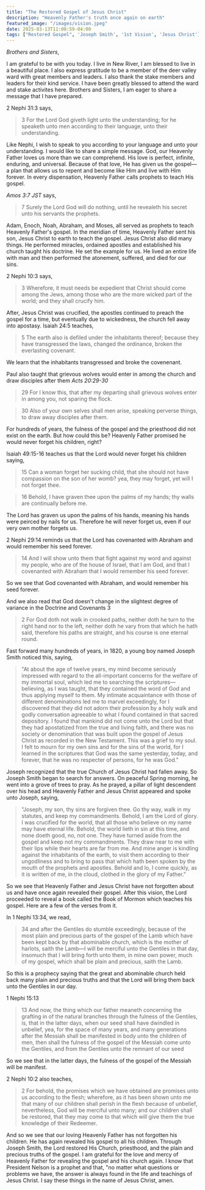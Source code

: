 ```yaml
---
title: "The Restored Gospel of Jesus Christ"
description: "Heavenly Father's truth once again on earth"
featured_image: "/images/vision.jpeg"
date: 2025-03-13T11:00:59-04:00
tags: ["Restored Gospel", 'Joseph Smith', '1st Vision', 'Jesus Christ']
---
```


*Brothers and Sisters*,

I am grateful to be with you today. I live in New River, I am blessed to live in a beautiful place. I also express gratitude to be a member of the deer valley ward with great members and leaders. I also thank the stake members and leaders for their kind service. I have been greatly blessed to attend the ward and stake activites here. Brothers and Sisters, I am eager to share a message that I have prepared. 

2 Nephi 31:3 says,

> 3 For the Lord God giveth light unto the understanding; for he speaketh unto men according to their language, unto their understanding.

Like Nephi, I wish to speak to you according to your language and unto your understanding. I would like to share a simple message. God, our Heavenly Father loves us more than we can comprehend. His love is perfect, infinite, enduring, and universal. Because of that love, He has given us the gospel—a plan that allows us to repent and become like Him and live with Him forever. In every dispensation, Heavenly Father calls prophets to teach His gospel.

*Amos 3:7 JST* says,

> 7 Surely the Lord God will do nothing, until he revealeth his secret unto his servants the prophets.

Adam, Enoch, Noah, Abraham, and Moses, all served as prophets to teach Heavenly Father's gospel. In the meridian of time, Heavenly Father sent his son, Jesus Christ to earth to teach the gospel. Jesus Christ also did many things. He performed miracles, ordained apostles and established his church taught his doctrine. He set the example for us. He lived an entire life with man and then performed the atonement, suffered, and died for our sins. 

2 Nephi 10:3 says,

> 3 Wherefore, it must needs be expedient that Christ should come among the Jews, among those who are the more wicked part of the world; and they shall crucify him.

After, Jesus Christ was crucified, the apostles continued to preach the gospel for a time, but eventually due to wickedness, the church fell away into apostasy. Isaiah 24:5 teaches,

> 5 The earth also is defiled under the inhabitants thereof; because they have transgressed the laws, changed the ordinance, broken the everlasting covenant.

We learn that the inhabitants transgressed and broke the covenenant.

Paul also taught that grievous wolves would enter in among the church and draw disciples after them *Acts 20:29-30*

> 29 For I know this, that after my departing shall grievous wolves enter in among you, not sparing the flock.

> 30 Also of your own selves shall men arise, speaking perverse things, to draw away disciples after them.

<!-- 2 Thessalonians 2:3 teaches us that there will be a "falling away" of the true church before the 2nd coming of Jesus Christ. -->

<!-- > 3 Let no man deceive you by any means: for that day shall not come, except there come a falling away first, and that man of sin be revealed, the son of perdition; -->

For hundreds of years, the fulness of the gospel and the priesthood did not exist on the earth. But how could this be? Heavenly Father promised he would never forget his children, right? 

Isaiah 49:15-16 teaches us that the Lord would never forget his children saying,

> 15 Can a woman forget her sucking child, that she should not have compassion on the son of her womb? yea, they may forget, yet will I not forget thee.

> 16 Behold, I have graven thee upon the palms of my hands; thy walls are continually before me.

The Lord has graven us upon the palms of his hands, meaning his hands were peirced by nails for us. Therefore he will never forget us, even if our very own mother forgets us.

2 Nephi 29:14 reminds us that the Lord has covenanted with Abraham and would remember his seed forever.

> 14 And I will show unto them that fight against my word and against my people, who are of the house of Israel, that I am God, and that I covenanted with Abraham that I would remember his seed forever. 

So we see that God covenanted with Abraham, and would remember his seed forever. 

<!-- And so we see that the Lord would remember his child even if his very own mother forgets him. We also read in Malachi 3:6 that the Lord does not change. -->

<!-- > 6 For I am the Lord, I change not; therefore ye sons of Jacob are not consumed. -->

<!-- > 7 ¶ Even from the days of your fathers ye are gone away from mine ordinances, and have not kept them. Return unto me, and I will return unto you, saith the Lord of hosts. But ye said, Wherein shall we return? -->

<!-- This teaches that if we have ever gone away from the ordinances of Christ, we are able to return and Christ will likewise return unto us.  -->

And we also read that God doesn't change in the slightest degree of variance in the Doctrine and Covenants 3

> 2 For God doth not walk in crooked paths, neither doth he turn to the right hand nor to the left, neither doth he vary from that which he hath said, therefore his paths are straight, and his course is one eternal round.

Fast forward many hundreds of years, in 1820, a young boy named Joseph Smith noticed this, saying,

> "At about the age of twelve years, my mind become seriously impressed with regard to the all-important concerns for the welfare of my immortal soul, which led me to searching the scriptures—believing, as I was taught, that they contained the word of God and thus applying myself to them. My intimate acquaintance with those of different denominations led me to marvel exceedingly, for I discovered that they did not adorn their profession by a holy walk and godly conversation agreeable to what I found contained in that sacred depository. I found that mankind did not come unto the Lord but that they had apostatized from the true and living faith, and there was no society or denomination that was built upon the gospel of Jesus Christ as recorded in the New Testament. This was a grief to my soul. I felt to mourn for my own sins and for the sins of the world, for I learned in the scriptures that God was the same yesterday, today, and forever, that he was no respecter of persons, for he was God."

Joseph recognized that the true Church of Jesus Christ had fallen away. So Joseph Smith began to search for answers. On peaceful Spring morning, he went into a grove of trees to pray. As he prayed, a pillar of light descendent over his head and Heavenly Father and Jesus Christ appeared and spoke unto Joseph, saying,

> "Joseph, my son, thy sins are forgiven thee. Go thy way, walk in my statutes, and keep my commandments. Behold, I am the Lord of glory. I was crucified for the world, that all those who believe on my name may have eternal life. Behold, the world lieth in sin at this time, and none doeth good, no, not one. They have turned aside from the gospel and keep not my commandments. They draw near to me with their lips while their hearts are far from me. And mine anger is kindling against the inhabitants of the earth, to visit them according to their ungodliness and to bring to pass that which hath been spoken by the mouth of the prophets and apostles. Behold and lo, I come quickly, as it is written of me, in the cloud, clothed in the glory of my Father."

So we see that Heavenly Father and Jesus Christ have not forgotten about us and have once again revealed their gospel. After this vision, the Lord proceeded to reveal a book called the Book of Mormon which teaches his gospel. Here are a few of the verses from it.

In 1 Nephi 13:34, we read,

> 34 and after the Gentiles do stumble exceedingly, because of the most plain and precious parts of the gospel of the Lamb which have been kept back by that abominable church, which is the mother of harlots, saith the Lamb—I will be merciful unto the Gentiles in that day, insomuch that I will bring forth unto them, in mine own power, much of my gospel, which shall be plain and precious, saith the Lamb.

So this is a prophecy saying that the great and abominable church held back many plain and precious truths and that the Lord will bring them back unto the Gentiles in our day.

1 Nephi 15:13

> 13 And now, the thing which our father meaneth concerning the grafting in of the natural branches through the fulness of the Gentiles, is, that in the latter days, when our seed shall have dwindled in unbelief, yea, for the space of many years, and many generations after the Messiah shall be manifested in body unto the children of men, then shall the fulness of the gospel of the Messiah come unto the Gentiles, and from the Gentiles unto the remnant of our seed

So we see that in the latter days, the fulness of the gospel of the Messiah will be manifest. 

2 Nephi 10:2 also teaches,

> 2 For behold, the promises which we have obtained are promises unto us according to the flesh; wherefore, as it has been shown unto me that many of our children shall perish in the flesh because of unbelief, nevertheless, God will be merciful unto many; and our children shall be restored, that they may come to that which will give them the true knowledge of their Redeemer.

And so we see that our loving Heavenly Father has not forgotten his children. He has again revealed his gospel to all his children. Through Joseph Smith, the Lord restored His Church, priesthood, and the plain and precious truths of the gospel. I am grateful for the love and mercy of Heavenly Father for revealing the gospel and his church again. I know that President Nelson is a prophet and that, "no matter what questions or problems we have, the answer is always found in the life and teachings of Jesus Christ. I say these things in the name of Jesus Christ, amen. 

<!-- After this vision, the Lord proceeded to reveal a book called the Book of Mormon.  -->

<!-- ![tree](/images/posts/vision.png) -->

<!-- One of the things that Heavenly Father told Joseph Smith to do was translate the Book of Mormon from the gold plates that had been put into the earth hundreds of years ago by the Prophet Moroni. Joseph Smith then translated the gold plates, and now we have 

<!-- In His infinite mercy, our Heavenly Father prepared the way for the gospel to be restored in its fullness. This restoration began with a young man named Joseph Smith. . Joseph Smith served as an instrument in the Lord’s hands, and through him, the heavens were opened once more. -->

<!-- Ephesians 4:11-12 reminds us that Jesus Christ called apostles, prophets, evangelists, pastors, and teachers as part of proper establishment of his church. -->

<!-- > 11 And he gave some, apostles; and some, prophets; and some, evangelists; and some, pastors and teachers; -->

<!-- > 12 For the perfecting of the saints, for the work of the ministry, for the edifying of the body of Christ: -->
<!-- Ephesians 4:11-12 remind us that Jesus Christ called apostles, prophets, evangelists, pastors, and teachers as part of proper establishment of his church. -->

<!-- > 11 And he gave some, apostles; and some, prophets; and some, evangelists; and some, pastors and teachers; -->
